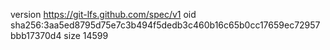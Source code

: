 version https://git-lfs.github.com/spec/v1
oid sha256:3aa5ed8795d75e7c3b494f5dedb3c460b16c65b0cc17659ec72957bbb17370d4
size 14599
